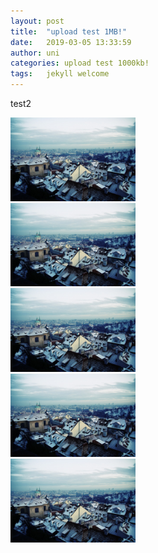 ```yaml
---
layout: post
title:  "upload test 1MB!"
date:   2019-03-05 13:33:59
author: uni
categories: upload test 1000kb!
tags:	jekyll welcome
---
```


test2

<img width="200"  src="/assets/images/go.jpg">
<br/>


<img width="200" src="/assets/images/go.jpg">
<br/>


<img width="200" src="/assets/images/go.jpg">
<br/>


<img width="200" src="/assets/images/go.jpg">
<br/>


<img width="200" src="/assets/images/go.jpg">
<br/>

